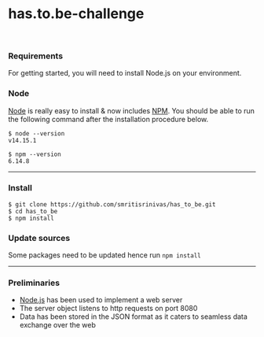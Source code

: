 # has.to.be-challenge

<br />

### Requirements

For getting started, you will need to install Node.js on your environment.

### Node

[Node](http://nodejs.org/) is really easy to install & now includes [NPM](https://npmjs.org/).
You should be able to run the following command after the installation procedure
below.

    $ node --version
    v14.15.1

    $ npm --version
    6.14.8

---

### Install

    $ git clone https://github.com/smritisrinivas/has_to_be.git
    $ cd has_to_be
    $ npm install

### Update sources

Some packages need to be updated hence run `npm install` 

---

### Preliminaries

- [Node.js](https://nodejs.org) has been used to implement a web server 
- The server object listens to http requests on port 8080
- Data has been stored in the JSON format as it caters to seamless data exchange over the web

<br />

Start the sever as a first step by running the following command in your terminal 

    $ node --version


- In the browser now you should be able to see a welcome message as well as different route paths/endpoints
- You can simply make a request to any of your desired endpoint to see the response 

---

### First Challenge

The first challenge has been accomplished under the following path 

    /tenant/greenglobe/store/bangalore/chargingstation/:chargingstation/status/:time

### Be Aware 
 
- A single tenant(greenglobe) entity has been maintained 
- A single store(bangalore) entity has been maintained
- The above mentioned path contains two parameters so don't forget to pass a value
- The store consists of only 2 charging stations and they can be reached by simply inserting the value 1 or 2 in place of ':chargingstation' parameter in the path 
- In order to check the status(open/close) of the charging station for the current day input your desired time in a 24 hour format only ex: 1200, 1700 in place of ':time'       parameter in the path 
    
### Expected Result

The response includes a boolean value either true when the store is open and false when the store is closed 

---

### Second Challenge 

The second challenge has been accomplished under the following path 

    /tenant/greenglobe/store/bangalore/chargingstation/:chargingstation/nextevent/:time

### Be Aware 
 
- A single tenant(greenglobe) entity has been maintained 
- A sigle store(bangalore) entity has been maintained
- The above mentioned path contains two parameters so don't forget to pass a value
- The store consists of only 2 charging stations and they can be reached by simply inputting the value 1 or 2 in place of :chargingstation parameter in the path 
- In order to check the status(open/close) of the charging station for the current day input your desired time in a 24 hour format only ex: 1200, 1700 in place of :time       parameter in the path 
    
### Expected Result

The response includes the next event either opening/closing with a time stamp 







